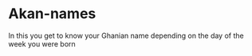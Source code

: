 # Akan-names
In this you get to know your Ghanian name depending on the day of the week you were born 
